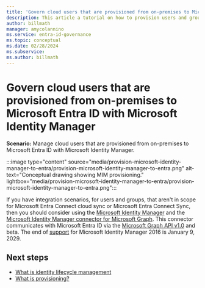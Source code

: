 ```yaml
---
title: 'Govern cloud users that are provisioned from on-premises to Microsoft Entra ID with Microsoft Identity Manager'
description: This article a tutorial on how to provision users and groups from on-premises to cloud using MIM.
author: billmath
manager: amycolannino
ms.service: entra-id-governance
ms.topic: conceptual
ms.date: 02/28/2024
ms.subservice:
ms.author: billmath
---
```


# Govern cloud users that are provisioned from on-premises to Microsoft Entra ID with Microsoft Identity Manager

**Scenario:** Manage cloud users that are provisioned from on-premises to Microsoft Entra ID with Microsoft Identity Manager.

:::image type="content" source="media/provision-microsoft-identity-manager-to-entra/provision-microsoft-identity-manager-to-entra.png" alt-text="Conceptual drawing showing MIM provisioning." lightbox="media/provision-microsoft-identity-manager-to-entra/provision-microsoft-identity-manager-to-entra.png":::

If you have integration scenarios, for users and groups, that aren't in scope for Microsoft Entra Connect cloud sync or Microsoft Entra Connect Sync, then you should consider using the [Microsoft Identity Manager](/microsoft-identity-manager/microsoft-identity-manager-2016) and the [Microsoft Identity Manager connector for Microsoft Graph](/microsoft-identity-manager/microsoft-identity-manager-2016-connector-graph). This connector communicates with Microsoft Entra ID via the [Microsoft Graph API v1.0](/graph/overview) and beta. The end of [support](/microsoft-identity-manager/microsoft-identity-manager-2016#support-update-for-microsoft-entra-id-p1-or-p2-customers) for Microsoft Identity Manager 2016 is January 9, 2029.

## Next steps 
- [What is identity lifecycle management](~/id-governance/what-is-identity-lifecycle-management.md)
- [What is provisioning?](~/id-governance/what-is-provisioning.md)